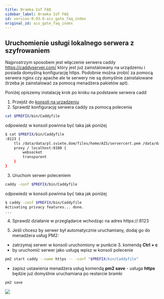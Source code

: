 ```yaml
---
title: Bramka IoT FAQ
sidebar_label: Bramka IoT FAQ
id: version-0.93.6-ais_gate_faq_index
original_id: ais_gate_faq_index
---
```


## Uruchomienie usługi lokalnego serwera z szyfrowaniem

Najprostrzym sposobem jest włączenie serwera caddy https://caddyserver.com/ który jest już zainstalowany na urządzeniu i posiada domyślną konfigurację https.
Podobnie można zrobić za pomocą serwera nginx czy apache ale te serwery nie są domyślnie zainstalowane (trzeba je zainstalować za pomocą menadżera pakietów apt).

Poniżej opiszemy instalację krok po kroku na podstawie serwera cadd

1. Przejdź do [konsoli na urządzeniu](/AIS-docs/docs/en/ais_bramka_remote_ssh.html)
2. Sprawdź konfigurację serwera caddy za pomocą polecenia
```bash
cat $PREFIX/bin/Caddyfile
```
odpowiedz w konsoli powinna być taka jak poniżej
```bash
$ cat $PREFIX/bin/Caddyfile
:8123 {
    tls /data/data/pl.sviete.dom/files/home/AIS/servercert.pem /data/data/pl.sviete.dom/files/home/AIS/privekey.pem
    proxy / localhost:8180 {
        websocket
        transparent
    }
}
```
3. Uruchom serwer poleceniem
```bash
caddy -conf $PREFIX/bin/Caddyfile
```
odpowiedz w konsoli powinna być taka jak poniżej
```bash
$ caddy -conf $PREFIX/bin/Caddyfile
Activating privacy features... done.
...
```

4. Sprawdź działanie w przeglądarce wchodząc na adres https://<ip-bramki-iot>:8123

5. Jeśli chcesz by serwer był automatycznie uruchamiany, dodaj go do menadżera usług PM2:
- zatrzymaj serwer w konsoli uruchomiony w punkcie 3. komendą **Ctrl + c**
- by uruchomić serwer jako usługę wpisz w konsoli polecenie
```bash
pm2 start caddy --name https -- -conf "$PREFIX/bin/Caddyfile"
```
- zapisz ustawienia menadżera usług komendą **pm2 save** - usługa **https** będzie już domyślnie uruchamiana po restarcie bramki
```bash
pm2 save
```

<img src="/AIS-docs/img/en/iot/bramka_caddy.png"> </img>
